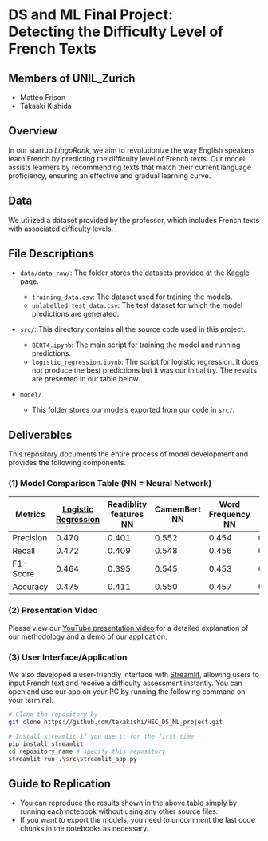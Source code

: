 # DS and ML Final Project:<br> Detecting the Difficulty Level of French Texts

## Members of UNIL_Zurich
- Matteo Frison
- Takaaki Kishida


## Overview
In our startup *LingoRank*, we aim to revolutionize the way English speakers learn French by predicting the difficulty level of French texts. Our model assists learners by recommending texts that match their current language proficiency, ensuring an effective and gradual learning curve.


## Data
We utilized a dataset provided by the professor, which includes French texts with associated difficulty levels. 


## File Descriptions
- `data/data_raw/`: The folder stores the datasets provided at the Kaggle page.
  - `training_data.csv`: The dataset used for training the models.
  - `unlabelled_test_data.csv`: The test dataset for which the model predictions are generated.

- `src/`: This directory contains all the source code used in this project.
  - `BERT4.ipynb`: The main script for training the model and running predictions.
  - `logistic_regression.ipynb`: The script for logistic regression. It does not produce the best predictions but it was our initial try. The results are presented in our table below.

- `model/`
  - This folder stores our models exported from our code in `src/`.


## Deliverables
This repository documents the entire process of model development and provides the following components.

### (1) Model Comparison Table (NN = Neural Network)
| Metrics     | [Logistic Regression](https://github.com/takakishi/HEC_DS_ML_project/blob/main/src/logistic_regression.ipynb) | Readiblity features NN | CamemBert NN | Word Frequency NN | Final NN |
|-------------|---------|---------|---------|---------|---------|
| Precision   | 0.470   | 0.401   | 0.552   | 0.454   | 0.537   |
| Recall      | 0.472   | 0.409   | 0.548   | 0.456   | 0.536   |
| F1-Score    | 0.464   | 0.395   | 0.545   | 0.453   | 0.535   |
| Accuracy    | 0.475   | 0.411   | 0.550   | 0.457   | 0.541   |

### (2) Presentation Video
Please view our [YouTube presentation video](#) for a detailed explanation of our methodology and a demo of our application.

### (3) User Interface/Application
We also developed a user-friendly interface with [Streamlit](https://streamlit.io/), allowing users to input French text and receive a difficulty assessment instantly. You can open and use our app on your PC by running the following command on your terminal:
```bash
# Clone the repository by
git clone https://github.com/takakishi/HEC_DS_ML_project.git

# Install streamlit if you use it for the first time
pip install streamlit
cd repository_name # specify this repository
streamlit run .\src\streamlit_app.py
```


## Guide to Replication
- You can reproduce the results shown in the above table simply by running each notebook without using any other source files.
- If you want to export the models, you need to uncomment the last code chunks in the notebooks as necessary.
